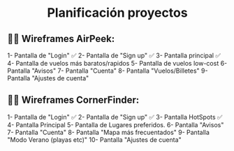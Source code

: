 <h1 align="center"> Planificación proyectos</h1>

## 🤙🏻 Wireframes AirPeek:

1- Pantalla de "Login" ✅
2- Pantalla de "Sign up" ✅
3- Pantalla principal ✅
4- Pantalla de vuelos más baratos/rapidos
5- Pantalla de vuelos low-cost
6- Pantalla "Avisos"
7- Pantalla "Cuenta"
8- Pantalla "Vuelos/Billetes"
9- Pantalla "Ajustes de cuenta"


## 🤙🏻 Wireframes CornerFinder:

1- Pantalla de "Login" ✅
2- Pantalla de "Sign up" ✅
3- Pantalla HotSpots ✅
4- Pantalla Principal
5- Pantalla de Lugares preferidos.
6- Pantalla "Avisos"
7- Pantalla "Cuenta"
8- Pantalla "Mapa más frecuentados"
9- Pantalla "Modo Verano (playas etc)"
10- Pantalla "Ajustes de cuenta"
